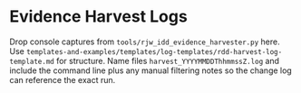 # Evidence Harvest Logs

Drop console captures from `tools/rjw_idd_evidence_harvester.py` here. Use `templates-and-examples/templates/log-templates/rdd-harvest-log-template.md` for structure. Name files `harvest_YYYYMMDDThhmmssZ.log` and include the command line plus any manual filtering notes so the change log can reference the exact run.
